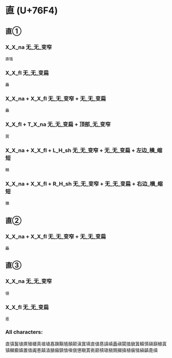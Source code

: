 # 直 (U+76F4) 

## 直①

### X_X_na 无_无_变窄
`直犆`

### X_X_fl 无_无_变扁
`矗`

### X_X_na + X_X_fl 无_无_变窄 + 无_无_变扁
`矗`

### X_X_fl + T_X_na 无_无_变扁 + 顶部_无_变窄
`寘`

### X_X_na + X_X_fl + L_H_sh 无_无_变窄 + 无_无_变扁 + 左边_横_缩短
`䡩`

### X_X_na + X_X_fl + R_H_sh 无_无_变窄 + 无_无_变扁 + 右边_横_缩短
`攧`

## 直②

### X_X_na + X_X_fl 无_无_变窄 + 无_无_变扁
`矗`

## 直③

### X_X_na 无_无_变窄
`値`

### X_X_fl 无_无_变扁
`悳`

### All characters:
直㣀鬒徝厧殖㯰真禃埴㥲蹎黰㐤顛颠滇窴填直値惪謓嵮矗禛闐㨁䐜䈯䡩慎磌巔稙寘镇㰜癫嫃置值阗悳㒹淔䐈癲鎮㥀嗔傎憄瞋蒖衠巅槙瑱稹鷏攧搷植瘨犆縝齻嗭缜
